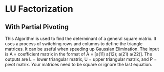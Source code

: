 # LU Factorization
## With Partial Pivoting
This Algorithm is used to find the determinant of a general square matrix.
It uses a process of switching rows and columns to define the triangle matrices.
It can be useful when speeding up Gaussian Elimination.
The input is A = coefficient matrix in the format of A = [a(11) a(12); a(21) a(22)].
The outputs are L = lower triangular matrix, U = upper triangular matrix, and P = pivot matrix.
Your matrices need to be square or ignore the last equation.
